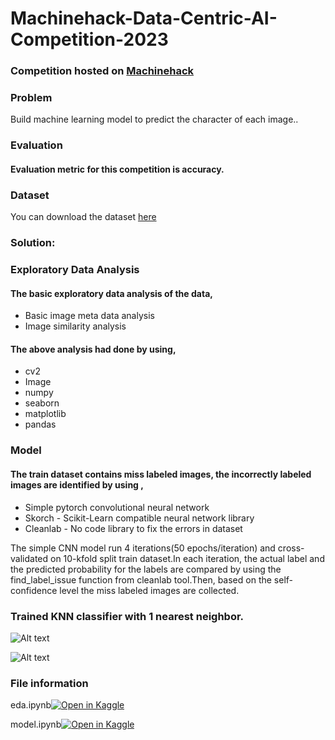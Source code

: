 # Machinehack-Data-Centric-AI-Competition-2023


### Competition hosted on <a href="https://machinehack.com/hackathons/data_centric_ai_competition_2023_image_data/overview">Machinehack</a>

### Problem
Build machine learning model to predict the character of each image..

### Evaluation
#### Evaluation metric for this competition is accuracy.

### Dataset

You can download the dataset <a href="https://machinehack.com/hackathons/data_centric_ai_competition_2023_image_data/data">here</a>    

### Solution:

### Exploratory Data Analysis

#### The basic exploratory data analysis of the data,
* Basic image meta data analysis
* Image similarity analysis

#### The above analysis had done by using,
* cv2 
* Image
* numpy
* seaborn
* matplotlib
* pandas

### Model
#### The train dataset contains miss labeled images, the incorrectly labeled images are identified by using ,

  * Simple pytorch convolutional neural network
  * Skorch - Scikit-Learn compatible neural network library
  * Cleanlab - No code library to fix the errors in dataset

The simple CNN model run 4 iterations(50 epochs/iteration) and cross-validated on
10-kfold split train dataset.In each iteration, the actual label and the predicted
probability for the labels are compared by using the find_label_issue function from
cleanlab tool.Then, based on the self-confidence level the miss labeled images are
collected.


### Trained KNN classifier with 1 nearest neighbor.

![Alt text](-)

![Alt text](-)


### File information

eda.ipynb[![Open in Kaggle](https://img.shields.io/static/v1?label=&message=Open%20in%20Kaggle&labelColor=grey&color=blue&logo=kaggle)](-)
 
model.ipynb[![Open in Kaggle](https://img.shields.io/static/v1?label=&message=Open%20in%20Kaggle&labelColor=grey&color=blue&logo=kaggle)](-)
 
 
   
        

